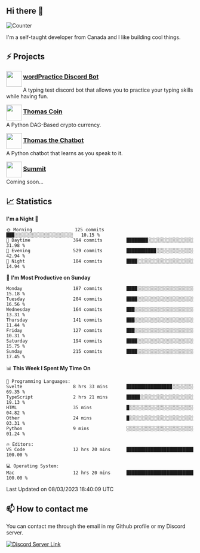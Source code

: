 <h2>Hi there 👋</h2>

![Counter](https://komarev.com/ghpvc/?username=principle105)

<p>I'm a self-taught developer from Canada and I like building cool things.</p>

<h2>⚡ Projects</h2>

<img align="left" src="https://i.imgur.com/BIzs17V.png" width="42" height="42" />
<h3><a target="_blank" href="http://wordpractice.principle.sh/">wordPractice Discord Bot</a></h3>
<p>A typing test discord bot that allows you to practice your typing skills while having fun.</p>

<img align="left" src="https://i.imgur.com/4FdQpgN.png" width="42" height="42" />
<h3><a href="https://github.com/principle105/thomas-coin">Thomas Coin</a></h3>
<p>A Python DAG-Based crypto currency.</p>

<img align="left" src="https://i.imgur.com/hA9YF2s.png" width="42" height="42" />
<h3><a href="https://github.com/principle105/thomasthechatbot">Thomas the Chatbot</a></h3>
<p>A Python chatbot that learns as you speak to it.</p>

<img align="left" src="https://i.imgur.com/Ly8Atho.png" width="42" height="42" />
<h3><a href="http://summit.sh/">Summit</a></h3>
<p>Coming soon...</p>

<h2>📈 Statistics</h2>

<!--START_SECTION:waka-->
**I'm a Night 🦉** 

```text
🌞 Morning                125 commits         ███░░░░░░░░░░░░░░░░░░░░░░   10.15 % 
🌆 Daytime                394 commits         ████████░░░░░░░░░░░░░░░░░   31.98 % 
🌃 Evening                529 commits         ███████████░░░░░░░░░░░░░░   42.94 % 
🌙 Night                  184 commits         ████░░░░░░░░░░░░░░░░░░░░░   14.94 % 
```
📅 **I'm Most Productive on Sunday** 

```text
Monday                   187 commits         ████░░░░░░░░░░░░░░░░░░░░░   15.18 % 
Tuesday                  204 commits         ████░░░░░░░░░░░░░░░░░░░░░   16.56 % 
Wednesday                164 commits         ███░░░░░░░░░░░░░░░░░░░░░░   13.31 % 
Thursday                 141 commits         ███░░░░░░░░░░░░░░░░░░░░░░   11.44 % 
Friday                   127 commits         ███░░░░░░░░░░░░░░░░░░░░░░   10.31 % 
Saturday                 194 commits         ████░░░░░░░░░░░░░░░░░░░░░   15.75 % 
Sunday                   215 commits         ████░░░░░░░░░░░░░░░░░░░░░   17.45 % 
```


📊 **This Week I Spent My Time On** 

```text
💬 Programming Languages: 
Svelte                   8 hrs 33 mins       █████████████████░░░░░░░░   69.35 % 
TypeScript               2 hrs 21 mins       █████░░░░░░░░░░░░░░░░░░░░   19.13 % 
HTML                     35 mins             █░░░░░░░░░░░░░░░░░░░░░░░░   04.82 % 
Other                    24 mins             █░░░░░░░░░░░░░░░░░░░░░░░░   03.31 % 
Python                   9 mins              ░░░░░░░░░░░░░░░░░░░░░░░░░   01.24 % 

🔥 Editors: 
VS Code                  12 hrs 20 mins      █████████████████████████   100.00 % 

💻 Operating System: 
Mac                      12 hrs 20 mins      █████████████████████████   100.00 % 
```


 Last Updated on 08/03/2023 18:40:09 UTC
<!--END_SECTION:waka-->

<h2>📫 How to contact me</h2>

You can contact me through the email in my Github profile or my Discord server.

[![Discord Server Link](https://dcbadge.vercel.app/api/server/DHnk46C)](https://discord.gg/DHnk46C)


